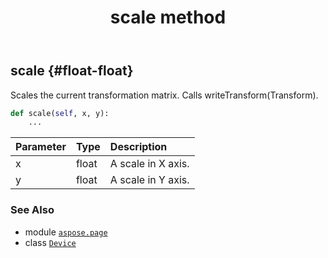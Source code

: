 ﻿---
title: scale method
second_title: Aspose.Page for Python via .NET API References
description: 
type: docs
weight: 340
url: /python-net/aspose.page/device/scale/
is_root: false
---

## scale {#float-float}

Scales the current transformation matrix. Calls writeTransform(Transform).



```python
def scale(self, x, y):
    ...
```


| Parameter | Type | Description |
| :- | :- | :- |
| x | float | A scale in X axis. |
| y | float | A scale in Y axis. |



### See Also
* module [`aspose.page`](../../)
* class [`Device`](/page/python-net/aspose.page/device)
